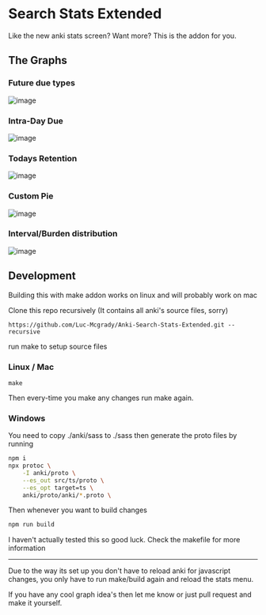 # Search Stats Extended

Like the new anki stats screen? Want more? This is the addon for you.

## The Graphs

### Future due types

![image](https://github.com/Luc-Mcgrady/Anki-New-Stats-Plus/assets/63685643/84ccc66d-7e1d-4fb7-9c12-0ad231e44fdd)

### Intra-Day Due 

![image](https://github.com/Luc-Mcgrady/Anki-Search-Stats-Extended/assets/63685643/fdab1f3f-c3bb-4a45-b8d4-f5544774d946)

### Todays Retention

![image](https://github.com/Luc-Mcgrady/Anki-New-Stats-Plus/assets/63685643/d34dd13e-32cc-49cc-ab46-871696f58c75)

### Custom Pie

![image](https://github.com/Luc-Mcgrady/Anki-New-Stats-Plus/assets/63685643/65c1e76b-89f0-4125-b6b3-4b5f4051592c)

### Interval/Burden distribution

![image](https://github.com/Luc-Mcgrady/Anki-New-Stats-Plus/assets/63685643/ffe3cb58-ef01-4961-bca7-18c81b03f77d)

## Development

Building this with make addon works on linux and will probably work on mac 

Clone this repo recursively (It contains all anki's source files, sorry)
```
https://github.com/Luc-Mcgrady/Anki-Search-Stats-Extended.git --recursive
```

run make to setup source files

### Linux / Mac

```
make
``` 

Then every-time you make any changes run make again.

### Windows

You need to copy ./anki/sass to ./sass then generate the proto files by running

```sh
npm i
npx protoc \
    -I anki/proto \
    --es_out src/ts/proto \
    --es_opt target=ts \
    anki/proto/anki/*.proto \
```

Then whenever you want to build changes

```sh
npm run build
```
I haven't actually tested this so good luck.
Check the makefile for more information

------

Due to the way its set up you don't have to reload anki for javascript changes, you only have to run make/build again and reload the stats menu.

If you have any cool graph idea's then let me know or just pull request and make it yourself.
